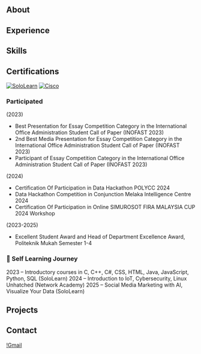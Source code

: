 ## About

## Experience

## Skills

## Certifications
[![SoloLearn](https://img.shields.io/badge/SoloLearn-View_Certifications-blue)](https://www.sololearn.com/en/profile/30049508)
[![Cisco](https://img.shields.io/badge/Cisco-View_Accreditation-blue)](https://www.credly.com/users/wan-asyraff/)

### Participated
(2023)  
- Best Presentation for Essay Competition Category in the International Office Administration Student Call of Paper (INOFAST 2023)  
- 2nd Best Media Presentation for Essay Competition Category in the International Office Administration Student Call of Paper (INOFAST 2023)
- Participant of Essay Competition Category in the International Office Administration Student Call of Paper (INOFAST 2023)  

(2024)  
- Certification Of Participation in Data Hackathon POLYCC 2024  
- Data Hackathon Competition in Conjunction Melaka Intelligence Centre 2024  
- Certification Of Participation in Online SIMUROSOT FIRA MALAYSIA CUP 2024 Workshop  

(2023-2025)  
- Excellent Student Award and Head of Department Excellence Award, Politeknik Mukah Semester 1-4

### 📜 Self Learning Journey
2023 – Introductory courses in C, C++, C#, CSS, HTML, Java, JavaScript, Python, SQL (SoloLearn)
2024 – Introduction to IoT, Cybersecurity, Linux Unhatched (Network Academy)
2025 – Social Media Marketing with AI, Visualize Your Data (SoloLearn)
## Projects

## Contact
[!Gmail](https://img.shields.io/badge/Gmail-wantanasyraff@gmail..com-blue)